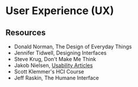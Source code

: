 User Experience (UX)
====================

Resources
---------

* Donald Norman, The Design of Everyday Things
* Jennifer Tidwell, Designing Interfaces
* Steve Krug, Don't Make Me Think
* Jakob Nielsen, [Usability Articles](http://www.nngroup.com/articles/)
* Scott Klemmer's HCI Course
* Jeff Raskin, The Humane Interface
